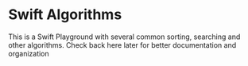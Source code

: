 # Swift Algorithms
This is a Swift Playground with several common sorting, searching and other algorithms. Check back here later for better documentation and organization
